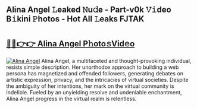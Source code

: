 ## Alina Angel 𝙻eaked 𝙽u𝚍e - Part-v0k 𝚅𝚒deo B𝚒kini 𝙿hotos - Hot All 𝙻eaks FJTAK

# <h2><a href="http://ld5t4p.urlbe.top/?page=Alina+Angel">🔗🔗👉👉 Alina Angel P𝚑oto𝚜Vid𝚎o</a></h2>

[![Alina Angel](https://i.imgur.com/eBuTRDB.gif)](http://ld5t4p.urlbe.top/?page=Alina+Angel)
Alina Angel, a multifaceted and thought-provoking individual, resists simple description. Her unorthodox approach to building a web persona has magnetized and offended followers, generating debates on artistic expression, privacy, and the intricacies of virtual societies. Despite the ambiguity of her intentions, her mark on the virtual community is indelible. Fueled by an unyielding resolve and undeniable enchantment, Alina Angel progress in the virtual realm is relentless.
